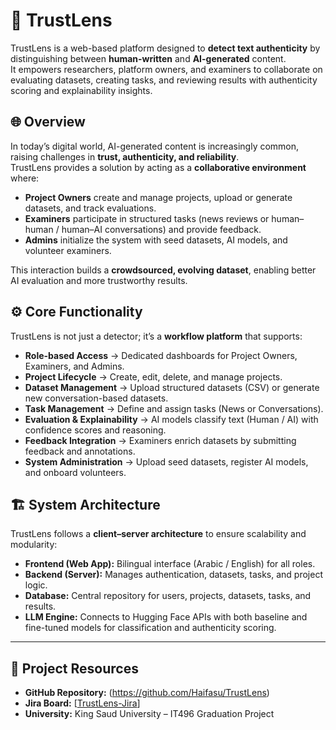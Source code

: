 # 🔎 TrustLens  

TrustLens is a web-based platform designed to **detect text authenticity** by distinguishing between **human-written** and **AI-generated** content.  
It empowers researchers, platform owners, and examiners to collaborate on evaluating datasets, creating tasks, and reviewing results with authenticity scoring and explainability insights.  


## 🌐 Overview  

In today’s digital world, AI-generated content is increasingly common, raising challenges in **trust, authenticity, and reliability**.  
TrustLens provides a solution by acting as a **collaborative environment** where:  

- **Project Owners** create and manage projects, upload or generate datasets, and track evaluations.  
- **Examiners** participate in structured tasks (news reviews or human–human / human–AI conversations) and provide feedback.  
- **Admins** initialize the system with seed datasets, AI models, and volunteer examiners.  

This interaction builds a **crowdsourced, evolving dataset**, enabling better AI evaluation and more trustworthy results.  


## ⚙️ Core Functionality  

TrustLens is not just a detector; it’s a **workflow platform** that supports:  

- **Role-based Access** → Dedicated dashboards for Project Owners, Examiners, and Admins.  
- **Project Lifecycle** → Create, edit, delete, and manage projects.  
- **Dataset Management** → Upload structured datasets (CSV) or generate new conversation-based datasets.  
- **Task Management** → Define and assign tasks (News or Conversations).  
- **Evaluation & Explainability** → AI models classify text (Human / AI) with confidence scores and reasoning.  
- **Feedback Integration** → Examiners enrich datasets by submitting feedback and annotations.  
- **System Administration** → Upload seed datasets, register AI models, and onboard volunteers.  


## 🏗️ System Architecture  

TrustLens follows a **client–server architecture** to ensure scalability and modularity:  

- **Frontend (Web App):** Bilingual interface (Arabic / English) for all roles.  
- **Backend (Server):** Manages authentication, datasets, tasks, and project logic.  
- **Database:** Central repository for users, projects, datasets, tasks, and results.  
- **LLM Engine:** Connects to Hugging Face APIs with both baseline and fine-tuned models for classification and authenticity scoring.  

---

## 📌 Project Resources  

- **GitHub Repository:**
  (https://github.com/Haifasu/TrustLens)  
- **Jira Board:** [[TrustLens-Jira](https://afnanalzakary.atlassian.net/jira/software/projects/WL2025/boards/3/backlog?atlOrigin=eyJpIjoiZTQ0ZGUzMGM0M2Q2NDBlM2I1MDJkZjY2NDI1OGZmZDciLCJwIjoiaiJ9)]  
- **University:** King Saud University – IT496 Graduation Project  
